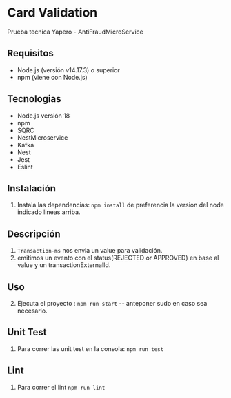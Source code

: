 # Card Validation

Prueba tecnica Yapero - AntiFraudMicroService


## Requisitos

- Node.js (versión v14.17.3) o superior
- npm (viene con Node.js)

## Tecnologias

- Node.js versión 18
- npm
- SQRC
- NestMicroservice
- Kafka
- Nest
- Jest
- Eslint

## Instalación

1. Instala las dependencias: `npm install` de preferencia la version del node indicado lineas arriba.

## Descripción

1.  `Transaction-ms` nos envia un value para validación.
2.  emitimos un evento con el status(REJECTED or APPROVED) en base al value y un transactionExternalId.

## Uso

2. Ejecuta el proyecto : `npm run start` -- anteponer sudo en caso sea necesario.

## Unit Test

1. Para correr las unit test en la consola: `npm run test`

## Lint

1. Para correr el lint `npm run lint`
